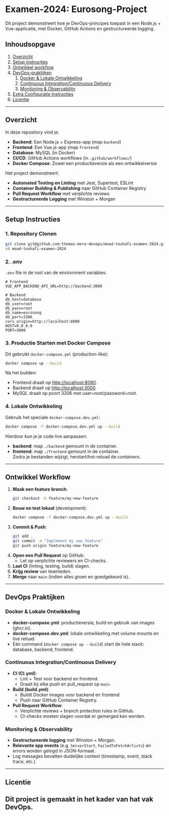 # Examen-2024: Eurosong-Project

Dit project demonstreert hoe je DevOps-principes toepast in een Node.js + Vue-applicatie, met Docker, GitHub Actions en gestructureerde logging.

## Inhoudsopgave
1. [Overzicht](#overzicht)  
2. [Setup instructies](#setup-instructies)  
3. [Ontwikkel workflow](#ontwikkel-workflow)  
4. [DevOps-praktijken](#devops-praktijken)  
   1. [Docker & Lokale Ontwikkeling](#docker--lokale-ontwikkeling)  
   2. [Continuous Integration/Continuous Delivery](#continuous-integrationcontinuous-delivery)  
   3. [Monitoring & Observability](#monitoring--observability)  
5. [Extra Configuratie Instructies](#extra-configuratie-instructies)  
6. [Licentie](#licentie)  

---

## Overzicht

In deze repository vind je:
- **Backend**: Een Node.js + Express-app (map `backend`)
- **Frontend**: Een Vue.js-app (map `frontend`)
- **Database**: MySQL (in Docker)
- **CI/CD**: GitHub Actions workflows (in `.github/workflows/`)
- **Docker Compose**: Zowel een productieversie als een ontwikkelversie

Het project demonstreert:
- **Automated Testing en Linting** met Jest, Supertest, ESLint  
- **Container Building & Publishing** naar GitHub Container Registry  
- **Pull Request Workflow** met verplichte reviews  
- **Gestructureerde Logging** met Winston + Morgan  

---

## Setup Instructies

### 1. Repository Clonen
```bash
git clone git@github.com:thomas-more-devops/moad-touhafi-examen-2024.git
cd moad-touhafi-examen-2024
```

### 2. .env
`.env` file in de root van de environment variables:
```env
# Frontend
VUE_APP_BACKEND_API_URL=http://backend:3000

# Backend
db_host=database
db_user=root
db_pass=root
db_name=eurosong
db_port=3306
cors_origin=http://localhost:8080
HOST=0.0.0.0
PORT=3000
```

### 3. Productie Starten met Docker Compose
Dit gebruikt `docker-compose.yml` (production-like):

```bash
docker compose up --build
```
Na het builden:
- Frontend draait op [http://localhost:8080](http://localhost:8080).
- Backend draait op [http://localhost:3000](http://localhost:3000).
- MySQL draait op poort 3306 met user=root/password=root.

### 4. Lokale Ontwikkeling
Gebruik het speciale `docker-compose.dev.yml`:

```bash
docker compose -f docker-compose.dev.yml up --build
```

Hierdoor kun je je code live aanpassen:
- **backend**: map `./backend` gemount in de container.  
- **frontend**: map `./frontend` gemount in de container.  
Zodra je bestanden wijzigt, herstart/hot-reload de containers.

---

## Ontwikkel Workflow

1. **Maak een feature branch**:  
   ```bash
   git checkout -b feature/my-new-feature
   ```
2. **Bouw en test lokaal** (development):
   ```bash
   docker compose -f docker-compose.dev.yml up --build
   ```
3. **Commit & Push**:
   ```bash
   git add .
   git commit -m "Implement my new feature"
   git push origin feature/my-new-feature
   ```
4. **Open een Pull Request** op GitHub:
   - Let op verplichte reviewers en CI-checks.  
5. **Laat CI** (linting, testing, build) slagen.  
6. **Krijg review** van teamleden.  
7. **Merge** naar `main` (indien alles groen en goedgekeurd is).

---

## DevOps Praktijken

### Docker & Lokale Ontwikkeling
- **docker-compose.yml**: productieversie, build en gebruik van images (ghcr.io).  
- **docker-compose.dev.yml**: lokale ontwikkeling met volume mounts en live reload.  
- Één command (`docker compose up --build`) start de hele stack: database, backend, frontend.

### Continuous Integration/Continuous Delivery
- **CI (CI.yml)**:  
  - Lint + Test voor backend en frontend.  
  - Draait bij elke push en pull_request op `main`.
- **Build (build.yml)**:  
  - Buildt Docker images voor backend en frontend  
  - Push naar GitHub Container Registry.  
- **Pull Request Workflow**:
  - Verplichte reviews + branch protection rules in GitHub.  
  - CI-checks moeten slagen voordat er gemerged kan worden.

### Monitoring & Observability
- **Gestructureerde logging** met Winston + Morgan.
- **Relevante app events** (e.g. `ServerStart`, `FailedToFetchArtists`) en errors worden gelogd in JSON-formaat.
- Log messages bevatten duidelijke context (timestamp, event, stack trace, etc.).
---

## Licentie
Dit project is gemaakt in het kader van hat vak DevOps.
---
